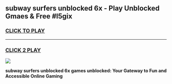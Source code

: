 
## subway surfers unblocked 6x - Play Unblocked Gmaes & Free #l5gix
<h3>
<a href="https://news.freeplayer.one?title=subway_surfers_unblocked_6x&ref=24F">CLICK TO PLAY</a></h3>
<hr>

<h3>
<a href="https://news.freeplayer.one?title=subway_surfers_unblocked_6x&ref=24F">CLICK 2 PLAY</a>
  
</h3>

<a href="https://news.freeplayer.one?title=subway_surfers_unblocked_6x&ref=24F/"><img src="https://clearcache.store/games.png"></a>


**subway surfers unblocked 6x games unblocked: Your Gateway to Fun and Accessible Online Gaming**
